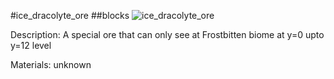 #ice_dracolyte_ore
##blocks
![ice_dracolyte_ore](https://dragon-force-studio.com/images/EF_wiki/ice_dracolyte_ore.png)

Description:  A special ore that can only see at Frostbitten biome at y=0 upto y=12 level 

Materials:   unknown